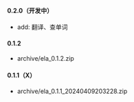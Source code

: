 #### 0.2.0（开发中）

- add: 翻译、查单词

#### 0.1.2

- archive/ela_0.1.2.zip

#### 0.1.1（X）

- archive/ela_0.1.1_20240409203228.zip
